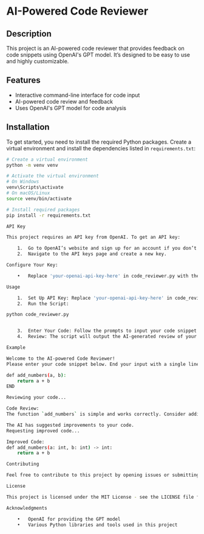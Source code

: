
# AI-Powered Code Reviewer

## Description
This project is an AI-powered code reviewer that provides feedback on code snippets using OpenAI's GPT model. It’s designed to be easy to use and highly customizable.

## Features
- Interactive command-line interface for code input
- AI-powered code review and feedback
- Uses OpenAI's GPT model for code analysis

## Installation

To get started, you need to install the required Python packages. Create a virtual environment and install the dependencies listed in `requirements.txt`:

```bash
# Create a virtual environment
python -m venv venv

# Activate the virtual environment
# On Windows
venv\Scripts\activate
# On macOS/Linux
source venv/bin/activate

# Install required packages
pip install -r requirements.txt

API Key

This project requires an API key from OpenAI. To get an API key:

	1.	Go to OpenAI’s website and sign up for an account if you don’t already have one.
	2.	Navigate to the API keys page and create a new key.

Configure Your Key:

	•	Replace 'your-openai-api-key-here' in code_reviewer.py with the API key you obtained.

Usage

	1.	Set Up API Key: Replace 'your-openai-api-key-here' in code_reviewer.py with your API key.
	2.	Run the Script:

python code_reviewer.py


	3.	Enter Your Code: Follow the prompts to input your code snippet. End your input with END.
	4.	Review: The script will output the AI-generated review of your code. If improvements are suggested, it will also provide an improved version.

Example

Welcome to the AI-powered Code Reviewer!
Please enter your code snippet below. End your input with a single line containing only 'END':

def add_numbers(a, b):
    return a + b
END

Reviewing your code...

Code Review:
The function `add_numbers` is simple and works correctly. Consider adding type hints to improve readability.

The AI has suggested improvements to your code.
Requesting improved code...

Improved Code:
def add_numbers(a: int, b: int) -> int:
    return a + b

Contributing

Feel free to contribute to this project by opening issues or submitting pull requests. Contributions are welcome!

License

This project is licensed under the MIT License - see the LICENSE file for details.

Acknowledgments

	•	OpenAI for providing the GPT model
	•	Various Python libraries and tools used in this project
